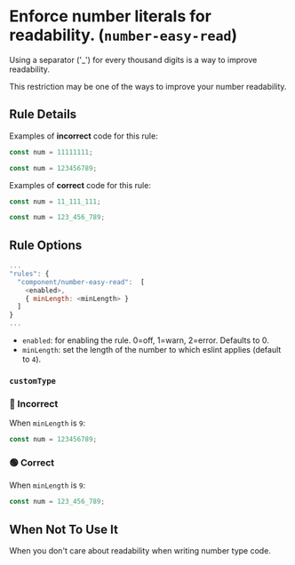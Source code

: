 # Enforce number literals for readability. (`number-easy-read`)

Using a separator ('\_') for every thousand digits is a way to improve readability.

This restriction may be one of the ways to improve your number readability.

## Rule Details

Examples of **incorrect** code for this rule:

```jsx
const num = 11111111;
```

```jsx
const num = 123456789;
```

Examples of **correct** code for this rule:

```jsx
const num = 11_111_111;
```

```jsx
const num = 123_456_789;
```

## Rule Options

```js
...
"rules": {
  "component/number-easy-read":  [
    <enabled>,
    { minLength: <minLength> }
  ]
}
...


```

- `enabled`: for enabling the rule. 0=off, 1=warn, 2=error. Defaults to 0.
- `minLength`: set the length of the number to which eslint applies (default to `4`).

### `customType`

### 🔴 Incorrect

When `minLength` is `9`:

```jsx
const num = 123456789;
```

### 🟢 Correct

When `minLength` is `9`:

```jsx
const num = 123_456_789;
```

## When Not To Use It

When you don't care about readability when writing number type code.
